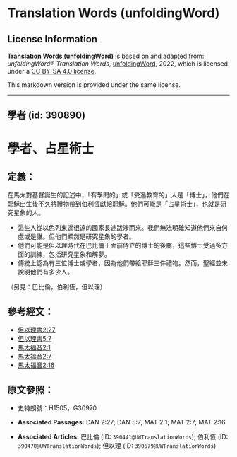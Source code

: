 # Translation Words (unfoldingWord)

## License Information

**Translation Words (unfoldingWord)** is based on and adapted from: _unfoldingWord® Translation Words_, [unfoldingWord](https://unfoldingword.org/utw), 2022, which is licensed under a [CC BY-SA 4.0 license](https://creativecommons.org/licenses/by-sa/4.0/legalcode.en).

This markdown version is provided under the same license.



--------------------------------

## 學者 (id: 390890)

學者、占星術士
=======

定義：
---

在馬太對基督誕生的記述中，「有學問的」或「受過教育的」人是「博士」，他們在耶穌出生後不久將禮物帶到伯利恆獻給耶穌。他們可能是「占星術士」，也就是研究星象的人。

* 這些人從以色列東邊很遠的國家長途跋涉而來。我們無法明確知道他們來自何處或是誰。但他們顯然是研究星象的學者。
* 他們可能是但以理時代在巴比倫王面前侍立的博士的後裔，這些博士受過多方面的訓練，包括研究星象和解夢。
* 傳統上認為有三位博士或學者，因為他們帶給耶穌三件禮物。然而，聖經並未說明他們有多少人。

（另見：巴比倫，伯利恆，但以理）

參考經文：
-----

* [但以理書2:27](https://ref.ly/Dan2:27)
* [但以理書5:7](https://ref.ly/Dan5:7)
* [馬太福音2:1](https://ref.ly/Matt2:1)
* [馬太福音2:7](https://ref.ly/Matt2:7)
* [馬太福音2:16](https://ref.ly/Matt2:16)

原文參照：
-----

* 史特朗號：H1505，G30970

* **Associated Passages:** DAN 2:27; DAN 5:7; MAT 2:1; MAT 2:7; MAT 2:16
* **Associated Articles:** 巴比倫 (ID: `390441@UWTranslationWords`); 伯利恆 (ID: `390470@UWTranslationWords`); 但以理 (ID: `390579@UWTranslationWords`)

